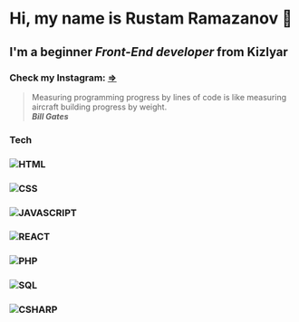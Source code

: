 # Hi, my name is **Rustam Ramazanov** 👋
## I'm a beginner *Front-End developer* from Kizlyar
### Check my Instagram: [=>](https://instagram.com/itgodoit/)
> Measuring programming progress by lines of code is like measuring aircraft building progress by weight. <br/>
> ***Bill Gates***<br/>
### Tech
### ![HTML](https://img.shields.io/badge/-HTML-151515?logo=html5)
### ![CSS](https://img.shields.io/badge/-CSS-151515?logo=css3)
### ![JAVASCRIPT](https://img.shields.io/badge/-JAVASCRIPT-151515?logo=javascript)
### ![REACT](https://img.shields.io/badge/-REACT-151515?logo=react)
### ![PHP](https://img.shields.io/badge/-PHP-151515?logo=php)
### ![SQL](https://img.shields.io/badge/-SQL-151515?logo=sql)
### ![CSHARP](https://img.shields.io/badge/-C%23-151515?logo=C#)
